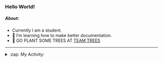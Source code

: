 ### Hello World!

##### About:
- Currently I am a student.
- 🌱 I’m learning how to make better documentation.
- 🌱 GO PLANT SOME TREES AT [TEAM TREES](https://teamtrees.org/)

---
<details>
  <summary>:zap: My Activity:</summary>
  
<!--START_SECTION:waka-->
![Code Time](http://img.shields.io/badge/Code%20Time-1%2C155%20hrs%208%20mins-blue)

**I'm a Night 🦉** 

```text
🌞 Morning                1783 commits        ██░░░░░░░░░░░░░░░░░░░░░░░   09.95 % 
🌆 Daytime                6144 commits        █████████░░░░░░░░░░░░░░░░   34.27 % 
🌃 Evening                5087 commits        ███████░░░░░░░░░░░░░░░░░░   28.38 % 
🌙 Night                  4913 commits        ███████░░░░░░░░░░░░░░░░░░   27.41 % 
```
📅 **I'm Most Productive on Wednesday** 

```text
Monday                   2582 commits        ████░░░░░░░░░░░░░░░░░░░░░   14.40 % 
Tuesday                  2437 commits        ███░░░░░░░░░░░░░░░░░░░░░░   13.59 % 
Wednesday                4158 commits        ██████░░░░░░░░░░░░░░░░░░░   23.19 % 
Thursday                 2281 commits        ███░░░░░░░░░░░░░░░░░░░░░░   12.72 % 
Friday                   1811 commits        ███░░░░░░░░░░░░░░░░░░░░░░   10.10 % 
Saturday                 1585 commits        ██░░░░░░░░░░░░░░░░░░░░░░░   08.84 % 
Sunday                   3073 commits        ████░░░░░░░░░░░░░░░░░░░░░   17.14 % 
```


📊 **This Week I Spent My Time On** 

```text
🔥 Editors: 
VS Code                  2 hrs 23 mins       █████████████████████████   100.00 % 

🐱‍💻 Projects: 
praise                   1 hr 35 mins        █████████████████░░░░░░░░   66.88 % 
CSF31                    47 mins             ████████░░░░░░░░░░░░░░░░░   33.12 % 
```


 Last Updated on 03/08/2023 06:09:46 UTC
<!--END_SECTION:waka-->
</details>
